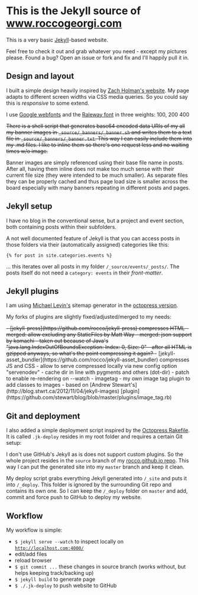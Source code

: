 # This is the Jekyll source of www.roccogeorgi.com

This is a very basic [Jekyll](http://jekyllrb.com/)-based website.

Feel free to check it out and grab whatever you need - except my pictures please.
Found a bug? Open an issue or fork and fix and I'll happily pull it in.

## Design and layout

I built a simple design heavily inspired by [Zach Holman's website](http://zachholman.com/).
My page adapts to different screen widths via CSS media queries.
So you could say this is *responsive* to some extend.

I use [Google webfonts](https://www.google.com/fonts/) and the [Raleway font](https://www.google.com/fonts/specimen/Raleway) in three weights: 100, 200 400

<strike>There is a shell script that generates base64 encoded data URIs of my all my banner images in `_source/_banners/_banner.sh` and writes them to a text file in `_source/_banners/_banner.txt`.
This way I can easily include them into my .md files. I like to inline them so there's one request less and no waiting times w/o image.</strike>

Banner images are simply referenced using their base file name in posts. After all, having them inline does not make too much sense with their current file size (they were intended to be much smaller).
As separate files they can be properly cached and thus page load size is smaller across the board especially with many banners repeating in different posts and pages.

## Jekyll setup

I have no blog in the conventional sense, but a project and event section, both containing posts within their subfolders.

A not well documented feature of Jekyll is that you can access posts in those folders via their (automatically assigned) categories like this:

    {% for post in site.categories.events %}

... this iterates over all posts in my folder `/_source/events/_posts/`.
The posts itself do not need a `category: events` in their *front-matter*.

## Jekyll plugins

I am using [Michael Levin's](http://www.kinnetica.com/) sitemap generator in the [octopress version](https://github.com/imathis/octopress/blob/master/plugins/sitemap_generator.rb).

My forks of plugins are slightly fixed/adjusted/merged to my needs:

<strike>
- [jekyll-press](https://github.com/rocco/jekyll-press) compresses HTML
	- merged: allow excluding any StaticFiles by Matt Way
	- merged: json support by komachi
	- taken out because of Java's "java.lang.IndexOutOfBoundsException: Index: 0, Size: 0"
	- after all HTML is gzipped anyways, so what's the point compressing it again?
</strike>
- [jekyll-asset_bundler](https://github.com/rocco/jekyll-asset_bundler) compresses JS and CSS
	- allow to serve compressed locally via new config option "servenodev"
	- cache dir in line with pygments and others (dot-dir)
	- patch to enable re-rendering on --watch
- imagetag
	- my own image tag plugin to add classes to images
	- based on [Andrew Stewart's](http://blog.stwrt.ca/2012/11/04/jekyll-images) [plugin](https://github.com/stewart/blog/blob/master/plugins/image_tag.rb)

## Git and deployment

I also added a simple deployment script inspired by the [Octopress Rakefile](https://github.com/imathis/octopress/blob/master/Rakefile).
It is called `.jk-deploy` resides in my root folder and requires a certain Git setup:

I don't use GitHub's Jekyll as is does not support custom plugins.
So the whole project resides in the `source` branch of my [rocco.github.io repo](https://github.com/rocco/rocco.github.io).
This way I can put the generated site into my `master` branch and keep it clean.

My deploy script grabs everything Jekyll generated into `/_site` and puts it into `/_deploy`.
This folder is ignored by the surrounding Git repo and contains its own one.
So I can keep the `/_deploy` folder on `master` and add, commit and force push to GitHub to deploy my website.

## Workflow

My workflow is simple:

- `$ jekyll serve --watch` to inspect locally on [`http://localhost.com:4000/`](http://localhost.com:4000/)
- edit/add files
- reload browser
- `$ git commit ...` these changes in source branch (works without, but helps keeping track/backing up)
- `$ jekyll build` to generate page
- `$ ./.jk-deploy` to push website to GitHub
